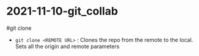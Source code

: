 # 2021-11-10-git_collab

#git clone

- `git clone <REMOTE URL>` : Clones the repo from the remote to the local. Sets all the origin and remote parameters
